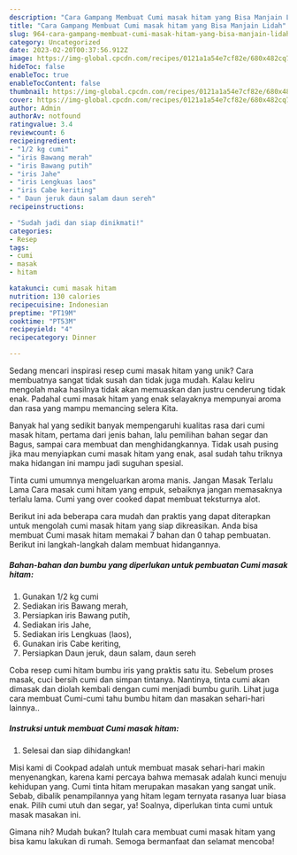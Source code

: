 ```yaml
---
description: "Cara Gampang Membuat Cumi masak hitam yang Bisa Manjain Lidah"
title: "Cara Gampang Membuat Cumi masak hitam yang Bisa Manjain Lidah"
slug: 964-cara-gampang-membuat-cumi-masak-hitam-yang-bisa-manjain-lidah
category: Uncategorized
date: 2023-02-20T00:37:56.912Z
image: https://img-global.cpcdn.com/recipes/0121a1a54e7cf82e/680x482cq70/cumi-masak-hitam-foto-resep-utama.jpg
hideToc: false
enableToc: true
enableTocContent: false
thumbnail: https://img-global.cpcdn.com/recipes/0121a1a54e7cf82e/680x482cq70/cumi-masak-hitam-foto-resep-utama.jpg
cover: https://img-global.cpcdn.com/recipes/0121a1a54e7cf82e/680x482cq70/cumi-masak-hitam-foto-resep-utama.jpg
author: Admin
authorAv: notfound
ratingvalue: 3.4
reviewcount: 6
recipeingredient:
- "1/2 kg cumi"
- "iris Bawang merah"
- "iris Bawang putih"
- "iris Jahe"
- "iris Lengkuas laos"
- "iris Cabe keriting"
- " Daun jeruk daun salam daun sereh"
recipeinstructions:

- "Sudah jadi dan siap dinikmati!"
categories:
- Resep
tags:
- cumi
- masak
- hitam

katakunci: cumi masak hitam 
nutrition: 130 calories
recipecuisine: Indonesian
preptime: "PT19M"
cooktime: "PT53M"
recipeyield: "4"
recipecategory: Dinner

---
```





Sedang mencari inspirasi resep cumi masak hitam yang unik? Cara membuatnya sangat tidak susah dan tidak juga mudah. Kalau keliru mengolah maka hasilnya tidak akan memuaskan dan justru cenderung tidak enak. Padahal cumi masak hitam yang enak selayaknya mempunyai aroma dan rasa yang mampu memancing selera Kita.





Banyak hal yang sedikit banyak mempengaruhi kualitas rasa dari cumi masak hitam, pertama dari jenis bahan, lalu pemilihan bahan segar dan Bagus, sampai cara membuat dan menghidangkannya. Tidak usah pusing jika mau menyiapkan cumi masak hitam yang enak,      asal sudah tahu triknya maka hidangan ini mampu jadi suguhan spesial.














Tinta cumi umumnya mengeluarkan aroma manis. Jangan Masak Terlalu Lama Cara masak cumi hitam yang empuk, sebaiknya jangan memasaknya terlalu lama. Cumi yang over cooked dapat membuat teksturnya alot.






Berikut ini ada beberapa cara mudah dan praktis yang dapat diterapkan untuk mengolah cumi masak hitam yang siap dikreasikan. Anda bisa membuat Cumi masak hitam memakai 7 bahan dan 0 tahap pembuatan. Berikut ini langkah-langkah dalam membuat hidangannya.

<!--inarticleads1-->

##### Bahan-bahan dan bumbu yang diperlukan untuk pembuatan Cumi masak hitam:

1. Gunakan 1/2 kg cumi
1. Sediakan iris Bawang merah,
1. Persiapkan iris Bawang putih,
1. Sediakan iris Jahe,
1. Sediakan iris Lengkuas (laos),
1. Gunakan iris Cabe keriting,
1. Persiapkan  Daun jeruk, daun salam, daun sereh


Coba resep cumi hitam bumbu iris yang praktis satu itu. Sebelum proses masak, cuci bersih cumi dan simpan tintanya. Nantinya, tinta cumi akan dimasak dan diolah kembali dengan cumi menjadi bumbu gurih. Lihat juga cara membuat Cumi-cumi tahu bumbu hitam dan masakan sehari-hari lainnya.. 

<!--inarticleads2-->

##### Instruksi untuk membuat Cumi masak hitam:


1. Selesai dan siap dihidangkan!

Misi kami di Cookpad adalah untuk membuat masak sehari-hari makin menyenangkan, karena kami percaya bahwa memasak adalah kunci menuju kehidupan yang. Cumi tinta hitam merupakan masakan yang sangat unik. Sebab, dibalik penampilannya yang hitam legam ternyata rasanya luar biasa enak. Pilih cumi utuh dan segar, ya! Soalnya, diperlukan tinta cumi untuk masak masakan ini. 

Gimana nih? Mudah bukan? Itulah cara membuat cumi masak hitam yang bisa kamu lakukan di rumah. Semoga bermanfaat dan selamat mencoba!
